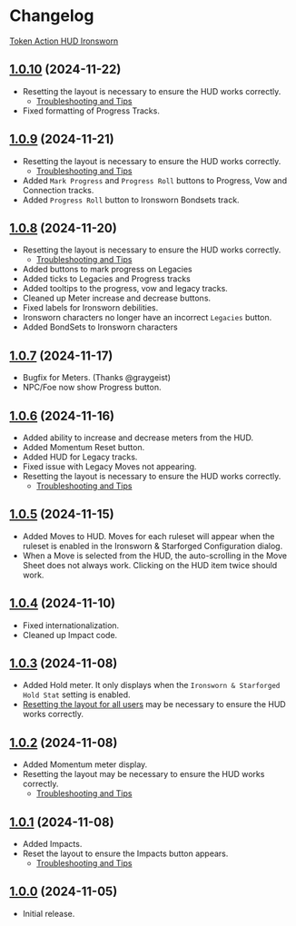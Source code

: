 # Changelog

[Token Action HUD Ironsworn](https://foundryvtt.com/packages/token-action-hud-ironsworn)

## [1.0.10](https://github.com/jendave/token-note-hover/commits/main) (2024-11-22)

* Resetting the layout is necessary to ensure the HUD works correctly.
  * [Troubleshooting and Tips](https://github.com/jendave/token-action-hud-ironsworn?tab=readme-ov-file#troubleshooting-and-tips)
* Fixed formatting of Progress Tracks.

## [1.0.9](https://github.com/jendave/token-note-hover/commits/main) (2024-11-21)

* Resetting the layout is necessary to ensure the HUD works correctly.
  * [Troubleshooting and Tips](https://github.com/jendave/token-action-hud-ironsworn?tab=readme-ov-file#troubleshooting-and-tips)
* Added `Mark Progress` and `Progress Roll` buttons to Progress, Vow and Connection tracks.
* Added `Progress Roll` button to Ironsworn Bondsets track.

## [1.0.8](https://github.com/jendave/token-note-hover/commits/main) (2024-11-20)

* Resetting the layout is necessary to ensure the HUD works correctly.
  * [Troubleshooting and Tips](https://github.com/jendave/token-action-hud-ironsworn?tab=readme-ov-file#troubleshooting-and-tips)
* Added buttons to mark progress on Legacies
* Added ticks to Legacies and Progress tracks
* Added tooltips to the progress, vow and legacy tracks.
* Cleaned up Meter increase and decrease buttons.
* Fixed labels for Ironsworn debilities.
* Ironsworn characters no longer have an incorrect `Legacies` button.
* Added BondSets to Ironsworn characters

## [1.0.7](https://github.com/jendave/token-note-hover/commits/main) (2024-11-17)

* Bugfix for Meters. (Thanks @graygeist)
* NPC/Foe now show Progress button.

## [1.0.6](https://github.com/jendave/token-note-hover/commits/main) (2024-11-16)

* Added ability to increase and decrease meters from the HUD.
* Added Momentum Reset button.
* Added HUD for Legacy tracks.
* Fixed issue with Legacy Moves not appearing.
* Resetting the layout is necessary to ensure the HUD works correctly.
  * [Troubleshooting and Tips](https://github.com/jendave/token-action-hud-ironsworn?tab=readme-ov-file#troubleshooting-and-tips)

## [1.0.5](https://github.com/jendave/token-note-hover/commits/main) (2024-11-15)

* Added Moves to HUD. Moves for each ruleset will appear when the ruleset is enabled in the Ironsworn & Starforged Configuration dialog.
* When a Move is selected from the HUD, the auto-scrolling in the Move Sheet does not always work. Clicking on the HUD item twice should work.

## [1.0.4](https://github.com/jendave/token-note-hover/commits/main) (2024-11-10)

* Fixed internationalization.
* Cleaned up Impact code.

## [1.0.3](https://github.com/jendave/token-note-hover/commits/main) (2024-11-08)

* Added Hold meter. It only displays when the `Ironsworn & Starforged` `Hold Stat` setting is enabled.
* [Resetting the layout for all users](https://github.com/jendave/token-action-hud-ironsworn?tab=readme-ov-file#troubleshooting-and-tips) may be necessary to ensure the HUD works correctly.

## [1.0.2](https://github.com/jendave/token-note-hover/commits/main) (2024-11-08)

* Added Momentum meter display.
* Resetting the layout may be necessary to ensure the HUD works correctly.
  * [Troubleshooting and Tips](https://github.com/jendave/token-action-hud-ironsworn?tab=readme-ov-file#troubleshooting-and-tips)

## [1.0.1](https://github.com/jendave/token-note-hover/commits/main) (2024-11-08)

* Added Impacts.
* Reset the layout to ensure the Impacts button appears.
  * [Troubleshooting and Tips](https://github.com/jendave/token-action-hud-ironsworn?tab=readme-ov-file#troubleshooting-and-tips)

## [1.0.0](https://github.com/jendave/token-note-hover/commits/main) (2024-11-05)

* Initial release.
